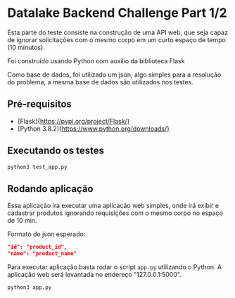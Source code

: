 # Datalake Backend Challenge Part 1/2

Esta parte do teste consiste na construção de uma API web, que seja capaz de ignorar solicitações com o mesmo corpo em um curto espaço de tempo (10 minutos).

Foi construído usando Python com auxilio da biblioteca Flask

Como base de dados, foi utilizado um json, algo simples para a resolução do problema, a mesma base de dados  são utilizados nos testes.

## Pré-requisitos
- [Flask]{https://pypi.org/project/Flask/}
- [Python 3.8.2]{https://www.python.org/downloads/}


## Executando os testes


```bash
python3 test_app.py
```


## Rodando aplicação

Essa aplicação ira executar uma aplicação web simples, onde irá exibir e cadastrar produtos ignorando requisições com o mesmo corpo no espaço de 10 min.

Formato do json esperado:
```json
"id": "product_id",
"name": "product_name"
```

Para executar aplicação basta rodar o script `app.py` utilizando o Python. A aplicação web será levantada no endereço "127.0.0.1:5000".

```bash
python3 app.py
```
